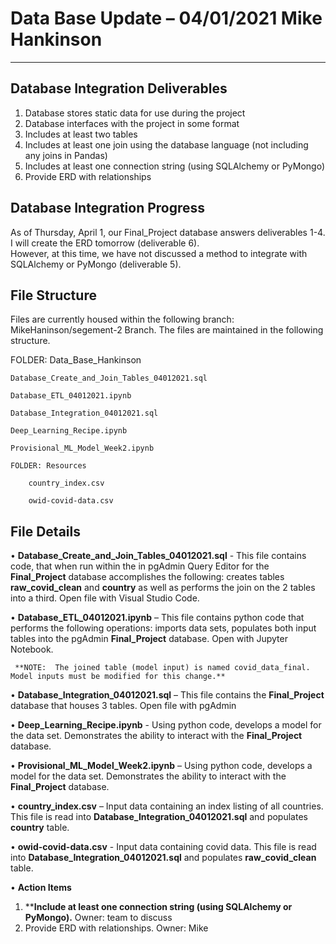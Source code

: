 # Data Base Update – 04/01/2021 Mike Hankinson
----------------------------------------------------------------------------------

## Database Integration Deliverables
1.	Database stores static data for use during the project
2.	Database interfaces with the project in some format
3.	Includes at least two tables
4.	Includes at least one join using the database language (not including any joins in Pandas)
5.	Includes at least one connection string (using SQLAlchemy or PyMongo)
6.	Provide ERD with relationships

## Database Integration Progress
As of Thursday, April 1, our Final_Project database answers deliverables 1-4.  I will create the ERD tomorrow (deliverable 6).  
However, at this time, we have not discussed a method to integrate with SQLAlchemy or PyMongo (deliverable 5).  

## File Structure 
Files are currently housed within the following branch:  MikeHaninson/segement-2 Branch.  The files are maintained in the following structure.  

FOLDER: Data_Base_Hankinson

	Database_Create_and_Join_Tables_04012021.sql
	
	Database_ETL_04012021.ipynb
	
	Database_Integration_04012021.sql

	Deep_Learning_Recipe.ipynb

	Provisional_ML_Model_Week2.ipynb

	FOLDER: Resources
	
		country_index.csv
		
		owid-covid-data.csv

## File Details

•	**Database_Create_and_Join_Tables_04012021.sql** - This file contains code, that when run within the in pgAdmin Query Editor for the **Final_Project** database accomplishes the following: creates tables **raw_covid_clean** and **country** as well as performs the join on the 2 tables into a third.   Open file with Visual Studio Code.  

•	**Database_ETL_04012021.ipynb** – This file contains python code that performs the following operations:  imports data sets, populates both input tables into the pgAdmin **Final_Project** database.  Open with Jupyter Notebook.  

     **NOTE:  The joined table (model input) is named covid_data_final.  Model inputs must be modified for this change.**  

•	**Database_Integration_04012021.sql** – This file contains the **Final_Project** database that houses 3 tables.  Open file with pgAdmin

•	**Deep_Learning_Recipe.ipynb** - Using python code, develops a model for the data set.  Demonstrates the ability to interact with the **Final_Project** database.

•	**Provisional_ML_Model_Week2.ipynb** – Using python code, develops a model for the data set.  Demonstrates the ability to interact with the **Final_Project** database.

•	**country_index.csv** – Input data containing an index listing of all countries.  This file is read into **Database_Integration_04012021.sql** and populates **country** table.  

•	**owid-covid-data.csv** - Input data containing covid data.  This file is read into **Database_Integration_04012021.sql** and populates **raw_covid_clean** table.  


•	**Action Items**
1.	****Include at least one connection string (using SQLAlchemy or PyMongo).**  Owner: team to discuss
2.	Provide ERD with relationships. Owner: Mike 




